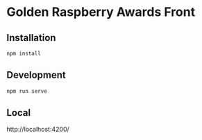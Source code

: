 # Golden Raspberry Awards Front

## Installation

```bash
npm install
```

## Development

```bash
npm run serve
```

## Local

http://localhost:4200/
